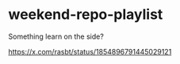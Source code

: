 # weekend-repo-playlist
Something learn on the side?

https://x.com/rasbt/status/1854896791445029121